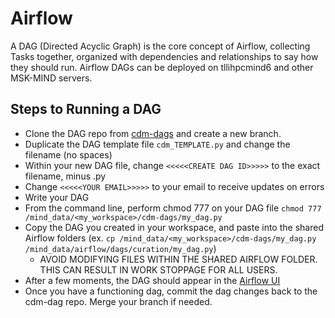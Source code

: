 # Airflow

A DAG (Directed Acyclic Graph) is the core concept of Airflow, collecting Tasks together, organized with dependencies and relationships to say how they should run.
Airflow DAGs can be deployed on tllihpcmind6 and other MSK-MIND servers.


## Steps to Running a DAG
- Clone the DAG repo from [cdm-dags](https://github.com/clinical-data-mining/dags) and create a new branch.
- Duplicate the DAG template file `cdm_TEMPLATE.py` and change the filename (no spaces)
- Within your new DAG file, change `<<<<<CREATE DAG ID>>>>>` to the exact filename, minus .py
- Change `<<<<<YOUR EMAIL>>>>>` to your email to receive updates on errors
- Write your DAG
- From the command line, perform chmod 777 on your DAG file `chmod 777 /mind_data/<my_workspace>/cdm-dags/my_dag.py`
- Copy the DAG you created in your workspace, and paste into the shared Airflow folders (ex. `cp /mind_data/<my_workspace>/cdm-dags/my_dag.py /mind_data/airflow/dags/curation/my_dag.py`) 
  - AVOID MODIFYING FILES WITHIN THE SHARED AIRFLOW FOLDER. THIS CAN RESULT IN WORK STOPPAGE FOR ALL USERS.
- After a few moments, the DAG should appear in the [Airflow UI](https://tllihpcmind6/airflow/home)
- Once you have a functioning dag, commit the dag changes back to the cdm-dag repo. Merge your branch if needed.
